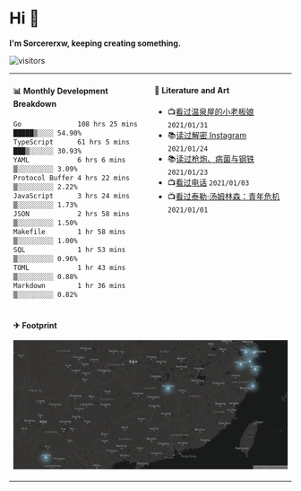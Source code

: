 # Hi 👋

**I'm Sorcererxw, keeping creating something.**

![visitors](https://visitor-badge.glitch.me/badge?page_id=sorcererxw.sorcererx)

<table width="800px">
<tr>
<td valign="top" width="50%">

#### 📊 Monthly Development Breakdown

<!--START_SECTION:waka-->
```text
Go              108 hrs 25 mins █████▒░░░░ 54.90%
TypeScript      61 hrs 5 mins   ███▒░░░░░░ 30.93%
YAML            6 hrs 6 mins    ▒░░░░░░░░░ 3.09%
Protocol Buffer 4 hrs 22 mins   ▒░░░░░░░░░ 2.22%
JavaScript      3 hrs 24 mins   ▒░░░░░░░░░ 1.73%
JSON            2 hrs 58 mins   ▒░░░░░░░░░ 1.50%
Makefile        1 hr 58 mins    ▒░░░░░░░░░ 1.00%
SQL             1 hr 53 mins    ▒░░░░░░░░░ 0.96%
TOML            1 hr 43 mins    ▒░░░░░░░░░ 0.88%
Markdown        1 hr 36 mins    ▒░░░░░░░░░ 0.82%
```
<!--END_SECTION:waka-->

<td valign="top" width="50%">

#### 💃 Literature and Art

<!--START_SECTION:douban-->
* 📺[看过温泉屋的小老板娘](http://movie.douban.com/subject/30205667/) <code>2021/01/31</code>
* 📚[读过解密 Instagram](https://book.douban.com/subject/35252483/) <code>2021/01/24</code>
* 📚[读过枪炮、病菌与钢铁](https://book.douban.com/subject/1813841/) <code>2021/01/23</code>
* 📺[看过电话](http://movie.douban.com/subject/30346025/) <code>2021/01/03</code>
* 📺[看过泰勒·汤姆林森：青年危机](http://movie.douban.com/subject/34979178/) <code>2021/01/01</code>

<!--END_SECTION:douban-->

</td>
</tr>
<tr>
<td colspan="2">

#### ✈ Footprint

![footprint](./footprint.png)

</td>
</tr>
</table>


